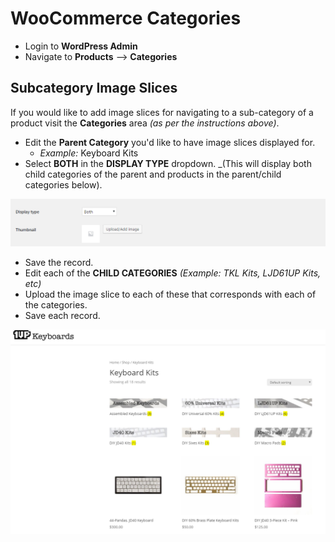 # WooCommerce Categories 

* Login to **WordPress Admin**
* Navigate to **Products** --> **Categories**



## Subcategory Image Slices

If you would like to add image slices for navigating to a sub-category of a product visit the **Categories** area _(as per the instructions above)_.

* Edit the **Parent Category** you'd like to have image slices displayed for. 
	* _Example:_ Keyboard Kits
* Select **BOTH** in the **DISPLAY TYPE** dropdown. _(This will display both child categories of the parent and products in the parent/child categories below).

![WooCommerce Subcategory Image Slices](../images/category-display-type-both.png)

* Save the record.
* Edit each of the **CHILD CATEGORIES** _(Example: TKL Kits, LJD61UP Kits, etc)_
* Upload the image slice to each of these that corresponds with each of the categories.
* Save each record.



![WooCommerce Subcategory Image Slices](../images/subcategory-slices.png)
